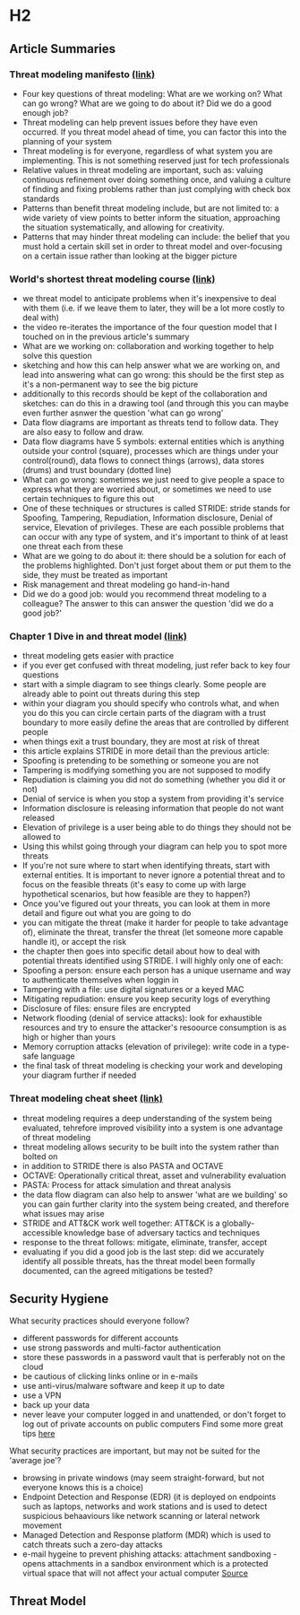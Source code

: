 # H2

## Article Summaries

### Threat modeling manifesto [(link)](https://www.threatmodelingmanifesto.org)

- Four key questions of threat modeling: What are we working on? What can go wrong? What are we going to do about it? Did we do a good enough job?
- Threat modeling can help prevent issues before they have even occurred. If you threat model ahead of time, you can factor this into the planning of your system
- Threat modeling is for everyone, regardless of what system you are implementing. This is not something reserved just for tech professionals
- Relative values in threat modeling are important, such as: valuing continuous refinement over doing something once, and valuing a culture of finding and fixing problems rather than just complying with check box standards
- Patterns than benefit threat modeling include, but are not limited to: a wide variety of view points to better inform the situation, approaching the situation systematically, and allowing for creativity.
- Patterns that may hinder threat modeling can include: the belief that you must hold a certain skill set in order to threat model and over-focusing on a certain issue rather than looking at the bigger picture

### World's shortest threat modeling course [(link)](https://www.youtube.com/playlist?list=PLCVhBqLDKoOOZqKt74QI4pbDUnXSQo0nf)

- we threat model to anticipate problems when it's inexpensive to deal with them (i.e. if we leave them to later, they will be a lot more costly to deal with)
- the video re-iterates the importance of the four question model that I touched on in the previous article's summary
- What are we working on: collaboration and working together to help solve this question
- sketching and how this can help answer what we are working on, and lead into answering what can go wrong: this should be the first step as it's a non-permanent way to see the big picture
- additionally to this records should be kept of the collaboration and sketches: can do this in a drawing tool (and through this you can maybe even further asnwer the question 'what can go wrong'
- Data flow diagrams are important as threats tend to follow data. They are also easy to follow and draw.
- Data flow diagrams have 5 symbols: external entities which is anything outside your control (square), processes which are things under your control(round), data flows to connect things (arrows), data stores (drums) and trust boundary (dotted line)
- What can go wrong: sometimes we just need to give people a space to express what they are worried about, or sometimes we need to use certain techniques to figure this out
- One of these techniques or structures is called STRIDE: stride stands for Spoofing, Tampering, Repudiation, Information disclosure, Denial of service, Elevation of privileges. These are each possible problems that can occur with any type of system, and it's important to think of at least one threat each from these
- What are we going to do about it: there should be a solution for each of the problems highlighted. Don't just forget about them or put them to the side, they must be treated as important
- Risk management and threat modeling go hand-in-hand
- Did we do a good job: would you recommend threat modeling to a colleague? The answer to this can answer the question 'did we do a good job?'

### Chapter 1 Dive in and threat model [(link)](https://www.oreilly.com/library/view/threat-modeling-designing/9781118810057/9781118810057c01.xhtml#c1)

- threat modeling gets easier with practice
- if you ever get confused with threat modeling, just refer back to key four questions
- start with a simple diagram to see things clearly. Some people are already able to point out threats during this step
- within your diagram you should specify who controls what, and when you do this you can circle certain parts of the diagram with a trust boundary to more easily define the areas that are controlled by different people
- when things exit a trust boundary, they are most at risk of threat
- this article explains STRIDE in more detail than the previous article:
- Spoofing is pretending to be something or someone you are not
- Tampering is modifying something you are not supposed to modify
- Repudiation is claiming you did not do something (whether you did it or not)
- Denial of service is when you stop a system from providing it's service
- Information disclosure is releasing information that people do not want released
- Elevation of privilege is a user being able to do things they should not be allowed to
- Using this whilst going through your diagram can help you to spot more threats
- If you're not sure where to start when identifying threats, start with external entities. It is important to never ignore a potential threat and to focus on the feasible threats (it's easy to come up with large hypothetical scenarios, but how feasible are they to happen?)
- Once you've figured out your threats, you can look at them in more detail and figure out what you are going to do
- you can mitigate the threat (make it harder for people to take advantage of), eliminate the threat, transfer the threat (let someone more capable handle it), or accept the risk
- the chapter then goes into specific detail about how to deal with potential threats identified using STRIDE. I will highly only one of each:
- Spoofing a person: ensure each person has a unique username and way to authenticate themselves when loggin in
- Tampering with a file: use digital signatures or a keyed MAC
- Mitigating repudiation: ensure you keep security logs of everything
- Disclosure of files: ensure files are encrypted
- Network flooding (denial of service attacks): look for exhaustible resources and try to ensure the attacker's resoource consumption is as high or higher than yours
- Memory corruption attacks (elevation of privilege): write code in a type-safe language
- the final task of threat modeling is checking your work and developing your diagram further if needed

### Threat modeling cheat sheet [(link)](https://cheatsheetseries.owasp.org/cheatsheets/Threat_Modeling_Cheat_Sheet.html)

- threat modeling requires a deep understanding of the system being evaluated, tehrefore improved visibility into a system is one advantage of threat modeling
- threat modeling allows security to be built into the system rather than bolted on
- in addition to STRIDE there is also PASTA and OCTAVE
- OCTAVE: Operationally critical threat, asset and vulnerability evaluation
- PASTA: Process for attack simulation and threat analysis
- the data flow diagram can also help to answer 'what are we building' so you can gain further clarity into the system being created, and therefore what issues may arise
- STRIDE and ATT&CK work well together: ATT&CK is a globally-accessible knowledge base of adversary tactics and techniques
- response to the threat follows: mitigate, eliminate, transfer, accept
- evaluating if you did a good job is the last step: did we accurately identify all possible threats, has the threat model been formally documented, can the agreed mitigations be tested?

## Security Hygiene

What security practices should everyone follow?
- different passwords for different accounts
- use strong passwords and multi-factor authentication
- store these passwords in a password vault that is perferably not on the cloud
- be cautious of clicking links online or in e-mails
- use anti-virus/malware software and keep it up to date
- use a VPN
- back up your data
- never leave your computer logged in and unattended, or don't forget to log out of private accounts on public computers
Find some more great tips [here](https://us.norton.com/blog/how-to/cybersecurity-basics)

What security practices are important, but may not be suited for the 'average joe'?
- browsing in private windows (may seem straight-forward, but not everyone knows this is a choice)
- Endpoint Detection and Response (EDR) (it is deployed on endpoints such as laptops, networks and work stations and is used to detect suspicious behaaviours like network scanning or lateral network movement
- Managed Detection and Response platform (MDR) which is used to catch threats such a zero-day attacks
- e-mail hygeine to prevent phishing attacks: attachment sandboxing - opens attachments in a sandbox environment which is a protected virtual space that will not affect your actual computer
[Source](https://www.kroll.com/en/insights/publications/cyber/10-essential-cyber-security-controls)

## Threat Model

